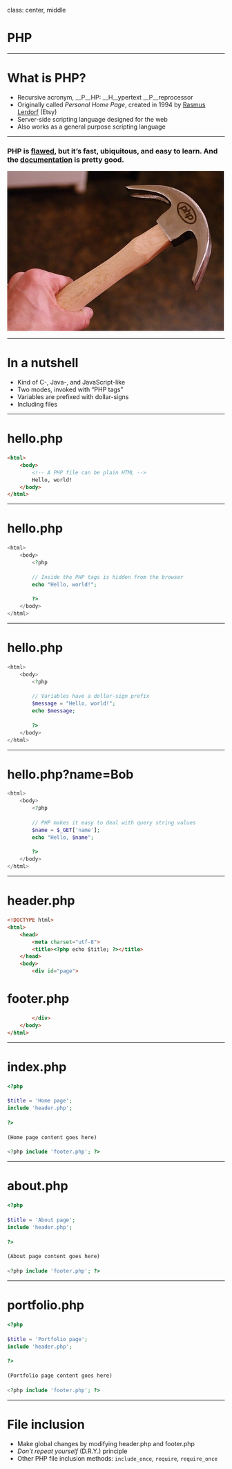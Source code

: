 <!--

template: slideshow.php

-->

class: center, middle

# PHP

---

# What is PHP?

* Recursive acronym, __P__HP: __H__ypertext __P__reprocessor
* Originally called *Personal Home Page*, created in 1994 by [Rasmus Lerdorf](https://github.com/rlerdorf) (Etsy)
* Server-side scripting language designed for the web
* Also works as a general purpose scripting language

---

### PHP is [flawed](http://blog.codinghorror.com/the-php-singularity/), but it’s fast, ubiquitous, and easy to learn. And the [documentation](http://php.net/manual/en/) is pretty good.

![Double-clawed hammer](images/hammer.jpg)

---

# In a nutshell

* Kind of C-, Java-, and JavaScript-like
* Two modes, invoked with “PHP tags”
* Variables are prefixed with dollar-signs
* Including files

---

# hello.php

```html
<html>
	<body>
		<!-- A PHP file can be plain HTML -->
		Hello, world!
	</body>
</html>
```

---

# hello.php

```php
<html>
	<body>
		<?php
		
		// Inside the PHP tags is hidden from the browser
		echo "Hello, world!";
		
		?>
	</body>
</html>
```

---

# hello.php

```php
<html>
	<body>
		<?php
		
		// Variables have a dollar-sign prefix
		$message = "Hello, world!";
		echo $message;
		
		?>
	</body>
</html>
```

---

# hello.php?name=Bob

```php
<html>
	<body>
		<?php
		
		// PHP makes it easy to deal with query string values
		$name = $_GET['name'];
		echo "Hello, $name";
		
		?>
	</body>
</html>
```

---

# header.php

```html
<!DOCTYPE html>
<html>
	<head>
		<meta charset="utf-8">
		<title><?php echo $title; ?></title>
	</head>
	<body>
		<div id="page">
```

# footer.php

```html
		</div>
	</body>
</html>
```

---

# index.php

```php
<?php

$title = 'Home page';
include 'header.php';

?>

(Home page content goes here)

<?php include 'footer.php'; ?>
```

---

# about.php

```php
<?php

$title = 'About page';
include 'header.php';

?>

(About page content goes here)

<?php include 'footer.php'; ?>
```

---

# portfolio.php

```php
<?php

$title = 'Portfolio page';
include 'header.php';

?>

(Portfolio page content goes here)

<?php include 'footer.php'; ?>
```

---

# File inclusion

* Make global changes by modifying header.php and footer.php
* *Don’t repeat yourself* (D.R.Y.) principle
* Other PHP file inclusion methods: `include_once`, `require`, `require_once`
